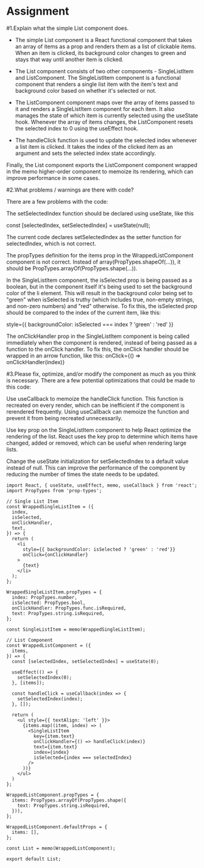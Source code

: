 # Assignment
#1.Explain what the simple List component does.
- The simple List component is a React functional component that takes an array of items as a prop and renders them as a list of clickable items. 
When an item is clicked, its background color changes to green and stays that way until another item is clicked.

- The List component consists of two other components - SingleListItem and ListComponent. The SingleListItem component is a functional component that
 renders a single list item with the item's text and background color based on whether it's selected or not.

- The ListComponent component maps over the array of items passed to it and renders a SingleListItem component for each item. It also manages the 
state of which item is currently selected using the useState hook. Whenever the array of items changes, the ListComponent resets the selected index
 to 0 using the useEffect hook.

- The handleClick function is used to update the selected index whenever a list item is clicked. It takes the index of the clicked item as an 
argument and sets the selected index state accordingly.

Finally, the List component exports the ListComponent component wrapped in the memo higher-order component to memoize its rendering, which can 
improve performance in some cases.

#2.What problems / warnings are there with code?

There are a few problems with the code:

The setSelectedIndex function should be declared using useState, like this

const [selectedIndex, setSelectedIndex] = useState(null);

The current code declares setSelectedIndex as the setter function for selectedIndex, which is not correct.

The propTypes definition for the items prop in the WrappedListComponent component is not correct. Instead of array(PropTypes.shapeOf(...)), it 
should be PropTypes.arrayOf(PropTypes.shape(...)).

In the SingleListItem component, the isSelected prop is being passed as a boolean, but in the component itself it's being used to set the 
background color of the li element. This will result in the background color being set to "green" when isSelected is truthy (which includes true, 
non-empty strings, and non-zero numbers) and "red" otherwise. To fix this, the isSelected prop should be compared to the index of the current item,
 like this:
 
style={{ backgroundColor: isSelected === index ? 'green' : 'red' }}

The onClickHandler prop in the SingleListItem component is being called immediately when the component is rendered, instead of being passed as a
 function to the onClick handler. To fix this, the onClick handler should be wrapped in an arrow function, like this:
onClick={() => onClickHandler(index)}

#3.Please fix, optimize, and/or modify the component as much as you think is necessary.
  There are a few potential optimizations that could be made to this code:

Use useCallback to memoize the handleClick function. This function is recreated on every render, which can be inefficient if the component is 
rerendered frequently. Using useCallback can memoize the function and prevent it from being recreated unnecessarily.

Use key prop on the SingleListItem component to help React optimize the rendering of the list. React uses the key prop to determine which items 
have changed, added or removed, which can be useful when rendering large lists.

Change the useState initialization for setSelectedIndex to a default value instead of null. This can improve the performance of the component by 
reducing the number of times the state needs to be updated.
```
import React, { useState, useEffect, memo, useCallback } from 'react';
import PropTypes from 'prop-types';

// Single List Item
const WrappedSingleListItem = ({
  index,
  isSelected,
  onClickHandler,
  text,
}) => {
  return (
    <li
      style={{ backgroundColor: isSelected ? 'green' : 'red'}}
      onClick={onClickHandler}
    >
      {text}
    </li>
  );
};

WrappedSingleListItem.propTypes = {
  index: PropTypes.number,
  isSelected: PropTypes.bool,
  onClickHandler: PropTypes.func.isRequired,
  text: PropTypes.string.isRequired,
};

const SingleListItem = memo(WrappedSingleListItem);

// List Component
const WrappedListComponent = ({
  items,
}) => {
  const [selectedIndex, setSelectedIndex] = useState(0);

  useEffect(() => {
    setSelectedIndex(0);
  }, [items]);

  const handleClick = useCallback(index => {
    setSelectedIndex(index);
  }, []);

  return (
    <ul style={{ textAlign: 'left' }}>
      {items.map((item, index) => (
        <SingleListItem
          key={item.text}
          onClickHandler={() => handleClick(index)}
          text={item.text}
          index={index}
          isSelected={index === selectedIndex}
        />
      ))}
    </ul>
  )
};

WrappedListComponent.propTypes = {
  items: PropTypes.arrayOf(PropTypes.shape({
    text: PropTypes.string.isRequired,
  })),
};

WrappedListComponent.defaultProps = {
  items: [],
};

const List = memo(WrappedListComponent);

export default List;
```


  

